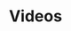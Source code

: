 ---
layout: videos
title: Videos
description: Commercials, Music Videos, Television, TV News, Corporate video, and everything in between.
---